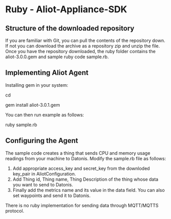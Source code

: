 Ruby - Aliot-Appliance-SDK
==========================

Structure of the downloaded repository
--------------------------------------

If you are familiar with Git, you can pull the contents of the repository down. If not you can download the archive as a repository zip and unzip the file. Once you have the repository downloaded, the ruby folder contains the aliot-3.0.0.gem and sample ruby code sample.rb.

Implementing Aliot Agent
------------------------

Installing gem in your system:

cd <path-to-aliot-gem>

gem install aliot-3.0.1.gem 

You can then run example as follows:

ruby sample.rb

Configuring the Agent
---------------------

The sample code creates a thing that sends CPU and memory usage readings from your machine to Datonis. Modify the sample.rb file as follows:

1. Add appropriate access_key and secret_key from the downloded key_pair in AliotConfiguration.
2. Add Thing id, Thing name, Thing Description of the thing whose data you want to send to Datonis.
3. Finally add the metrics name and its value in the data field. You can also set waypoints and send it to Datonis.

There is no ruby implementation for sending data through MQTT/MQTTS protocol.
